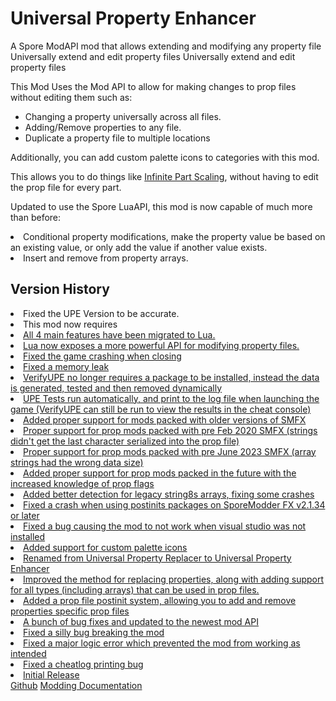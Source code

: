 # Universal Property Enhancer
<web-summary>A Spore ModAPI mod that allows extending and modifying any property file</web-summary>
<link-summary>Universally extend and edit property files</link-summary>
<card-summary>Universally extend and edit property files</card-summary>

<include from="Snippets.topic" element-id="requires-mod-api"/>
<include from="Snippets.topic" element-id="api-only-mod"/>

This Mod Uses the Mod API to allow for making changes to prop files without editing them such as:
- Changing a property universally across all files.
- Adding/Remove properties to any file.
- Duplicate a property file to multiple locations

Additionally, you can add custom palette icons to categories with this mod.

This allows you to do things like [Infinite Part Scaling](Infinite-Part-Scaling.md), without having to edit the prop file for every part.

<include from="Snippets.topic" element-id="mod-download">
    <var name="download" value="https://github.com/Zarklord/UniversalPropertyEnhancer/releases/download/v1.2.0/UPEv1.2.0.sporemod"/>
    <var name="issue" value="https://github.com/Zarklord/UniversalPropertyEnhancer/issues"/>
</include>

<deflist collapsible="true" default-state="collapsed">
    <def title="Experimental Version">
        <include from="Snippets.topic" element-id="beta-version"/>
        <include from="Snippets.topic" element-id="requires-luaapi"/>
        <p>Updated to use the Spore LuaAPI, this mod is now capable of much more than before:</p>
        <list>
            <li>Conditional property modifications, make the property value be based on an existing value, or only add the value if another value exists.</li>
            <li>Insert and remove from property arrays.</li>
        </list>
        <include from="Snippets.topic" element-id="mod-download-experimental">
            <var name="download" value="https://github.com/Zarklord/UniversalPropertyEnhancer/releases/download/v2.0.0-beta-2/UPEv2.0.0-beta-2.sporemod"/>
            <var name="issue" value="https://github.com/Zarklord/UniversalPropertyEnhancer/issues"/>
        </include>
    </def>
</deflist>

## Version History
<deflist collapsible="true" default-state="collapsed">
    <def title="v2.0.0 beta 2">
        <list>
            <li>Fixed the UPE Version to be accurate.</li>
        </list>
    </def>
    <def title="v2.0.0 beta 1">
        <list>
            <li>This mod now requires <a href="Spore-LuaAPI.md"/></li>
            <li>All 4 main features have been migrated to Lua.</li>
            <li>Lua now exposes a more powerful API for modifying property files.</li>
        </list>
    </def>
    <def title="v1.2.0" default-state="expanded">
        <list>
            <li>Fixed the game crashing when closing</li>
            <li>Fixed a memory leak</li>
            <li>VerifyUPE no longer requires a package to be installed, instead the data is generated, tested and then removed dynamically</li>
            <li>UPE Tests run automatically, and print to the log file when launching the game (VerifyUPE can still be run to view the results in the cheat console)</li>
            <li>Added proper support for mods packed with older versions of SMFX
                <list>
                    <li>Proper support for prop mods packed with pre Feb 2020 SMFX (strings didn't get the last character serialized into the prop file)</li>
                    <li>Proper support for prop mods packed with pre June 2023 SMFX (array strings had the wrong data size)</li>
                </list>
            </li>
            <li>Added proper support for prop mods packed in the future with the increased knowledge of prop flags</li>
        </list>
    </def>
    <def title="v1.1.3">
        <list>
            <li>Added better detection for legacy string8s arrays, fixing some crashes</li>
        </list>
    </def>
    <def title="v1.1.2">
        <list>
            <li>Fixed a crash when using postinits packages on SporeModder FX v2.1.34 or later</li>
        </list>
    </def>
    <def title="v1.1.1">
        <list>
            <li>Fixed a bug causing the mod to not work when visual studio was not installed</li>
        </list>
    </def>
    <def title="v1.1.0">
        <list>
            <li>Added support for custom palette icons</li>
        </list>
    </def>
    <def title="v1.0.0">
        <list>
            <li>Renamed from Universal Property Replacer to Universal Property Enhancer</li>
            <li>Improved the method for replacing properties, along with adding support for all types (including arrays) that can be used in prop files.</li>
            <li>Added a prop file postinit system, allowing you to add and remove properties specific prop files</li>
            <li>A bunch of bug fixes and updated to the newest mod API</li>
        </list>
    </def>
    <def title="v0.2.1">
        <list>
            <li>Fixed a silly bug breaking the mod</li>
        </list>
    </def>
    <def title="v0.2.0">
        <list>
            <li>Fixed a major logic error which prevented the mod from working as intended</li>
        </list>
    </def>
    <def title="v0.1.1">
        <list>
            <li>Fixed a cheatlog printing bug</li>
        </list>
    </def>
    <def title="v0.1.0">
        <list>
            <li>Initial Release</li>
        </list>
    </def>
</deflist>

<seealso style="cards">
    <category ref="external">
        <a href="https://github.com/Zarklord/UniversalPropertyEnhancer/" summary="Source Code">Github</a>
    </category>
    <category ref="docs">
        <a href="https://zarklord.github.io/UniversalPropertyEnhancer/documentation.html" summary="Universal Property Enhancer Docs">Modding Documentation</a>
    </category>
</seealso>
